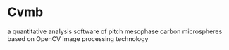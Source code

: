 # Cvmb
a quantitative analysis software of pitch mesophase carbon microspheres based on OpenCV image processing technology
